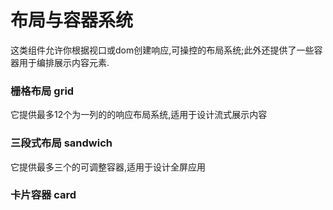 # 布局与容器系统
这类组件允许你根据视口或dom创建响应,可操控的布局系统;此外还提供了一些容器用于编排展示内容元素.

### 栅格布局 grid
它提供最多12个为一列的的响应布局系统,适用于设计流式展示内容

### 三段式布局 sandwich
它提供最多三个的可调整容器,适用于设计全屏应用


### 卡片容器 card
